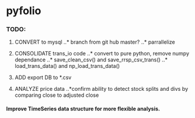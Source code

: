 # pyfolio

### TODO: 

1. CONVERT to mysql
..* branch from git hub master?
..* parrallelize

2. CONSOLIDATE trans_io code
..* convert to pure python, remove numpy dependance
..* save_clean_csv() and save_rrsp_csv_trans()
..* load_trans_data() and np_load_trans_data()

3. ADD export DB to *.csv

4. ANALYZE price data 
..*confirm ability to detect stock splits and divs by comparing close to adjusted close 

#### Improve TimeSeries data structure for more flexible analysis.
